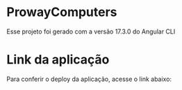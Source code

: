 # ProwayComputers

Esse projeto foi gerado com a versão 17.3.0 do Angular CLI

# Link da aplicação

Para conferir o deploy da aplicação, acesse o link abaixo:



